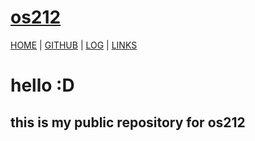 # [os212](https://rickyantowm.github.io/os212/) 

[HOME](https://rickyantowm.github.io/os212/) | [GITHUB](https://github.com/rickyantowm/os212) | [LOG](TXT/mylog.txt) | [LINKS](LINKS/) 
# hello :D 

## this is my public repository for os212
